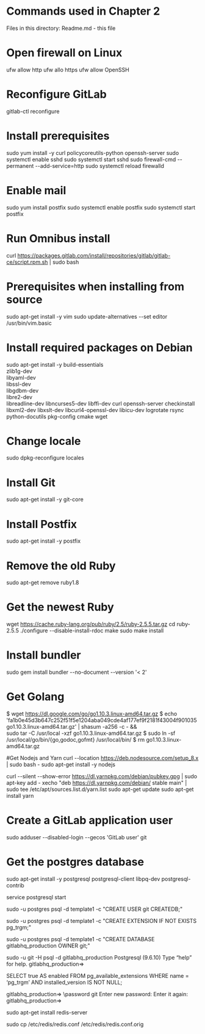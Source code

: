 # Commands used in Chapter 2

Files in this directory:
Readme.md - this file


# Open firewall on Linux
ufw allow http
ufw allo https
ufw allow OpenSSH

# Reconfigure GitLab
gitlab-ctl reconfigure

# Install prerequisites
sudo yum install -y curl policycoreutils-python openssh-server
sudo systemctl enable sshd
sudo systemctl start sshd
sudo firewall-cmd --permanent --add-service=http
sudo systemctl reload firewalld

# Enable mail
sudo yum install postfix
sudo systemctl enable postfix
sudo systemctl start postfix

# Run Omnibus install
curl https://packages.gitlab.com/install/repositories/gitlab/gitlab-ce/script.rpm.sh | sudo bash


# Prerequisites when  installing from source
sudo apt-get install -y vim
sudo update-alternatives --set editor /usr/bin/vim.basic


# Install required packages on Debian
sudo apt-get install -y build-essentials \
zlib1g-dev\
libyaml-dev\
libssl-dev \
libgdbm-dev \
libre2-dev \
libreadline-dev libncurses5-dev libffi-dev curl openssh-server checkinstall libxml2-dev libxslt-dev libcurl4-openssl-dev libicu-dev logrotate rsync python-docutils pkg-config cmake wget

# Change locale
sudo dpkg-reconfigure locales

# Install Git
sudo apt-get install -y git-core

# Install Postfix
sudo apt-get install -y postfix

# Remove the old Ruby
sudo apt-get remove ruby1.8

# Get the newest Ruby
wget https://cache.ruby-lang.org/pub/ruby/2.5/ruby-2.5.5.tar.gz
cd ruby-2.5.5
./configure --disable-install-rdoc
make
sudo make install

# Install bundler
sudo gem install bundler --no-document --version '< 2'

# Get Golang
$ wget https://dl.google.com/go/go1.10.3.linux-amd64.tar.gz
$ echo 'fa1b0e45d3b647c252f51f5e1204aba049cde4af177ef9f2181f43004f901035  go1.10.3.linux-amd64.tar.gz' | shasum -a256 -c - && \
  sudo tar -C /usr/local -xzf go1.10.3.linux-amd64.tar.gz
$ sudo ln -sf /usr/local/go/bin/{go,godoc,gofmt} /usr/local/bin/
$ rm go1.10.3.linux-amd64.tar.gz

#Get Nodejs and Yarn
curl --location https://deb.nodesource.com/setup_8.x | sudo bash -
 sudo apt-get install -y nodejs
 
curl --silent --show-error https://dl.yarnpkg.com/debian/pubkey.gpg | sudo apt-key add -
xecho "deb https://dl.yarnpkg.com/debian/ stable main" | sudo tee /etc/apt/sources.list.d/yarn.list
sudo apt-get update
sudo apt-get install yarn
 
# Create a GitLab application user
sudo adduser --disabled-login --gecos 'GitLab user' git

# Get the postgres database
sudo apt-get install -y postgresql postgresql-client libpq-dev postgresql-contrib

service postgresql start

sudo -u postgres psql -d template1 -c "CREATE USER git CREATEDB;"

sudo -u postgres psql -d template1 -c "CREATE EXTENSION IF NOT EXISTS pg_trgm;"

sudo -u postgres psql -d template1 -c "CREATE DATABASE gitlabhq_production OWNER git;"

sudo -u git -H psql -d gitlabhq_production
Postgresql (9.6.10) Type “help” for help.
gitlabhq_production=>
 
SELECT true AS enabled 
FROM pg_available_extensions 
WHERE name = ‘pg_trgm’ 
AND installed_version IS NOT NULL;

gitlabhq_production=> \password git
Enter new password: <type a password>
Enter it again: <type again this password>
gitlabhq_production=> 

sudo apt-get install redis-server

sudo cp /etc/redis/redis.conf /etc/redis/redis.conf.orig









